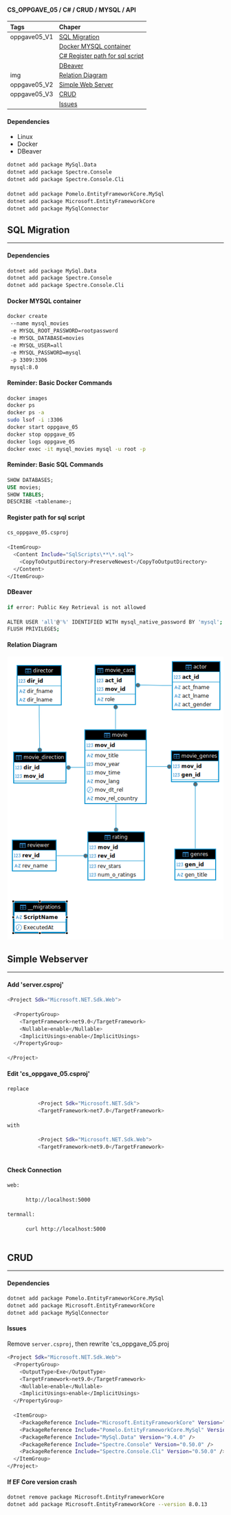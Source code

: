 #### CS_OPPGAVE_05 / C# / CRUD / MYSQL / API

| Tags         | Chaper                                                           |
|:-------------|:-----------------------------------------------------------------|
| oppgave05_V1 | [SQL Migration](#sql-migration)                                  |
|              | [Docker MYSQL container](#docker-mysql-container)                |
|              | [C# Register path for sql script](#register-path-for-sql-script) |
|              | [DBeaver](#dbeaver)                                              |
| img          | [Relation Diagram](#relation-diagram)                            |
| oppgave05_V2 | [Simple Web Server](#simple-webserver)                           |
| oppgave05_V3 | [CRUD](#crud)                                                    |
|              | [Issues](#issues) |

#### Dependencies
- Linux
- Docker
- DBeaver

```sh
dotnet add package MySql.Data
dotnet add package Spectre.Console
dotnet add package Spectre.Console.Cli

dotnet add package Pomelo.EntityFrameworkCore.MySql
dotnet add package Microsoft.EntityFrameworkCore
dotnet add package MySqlConnector
```

## SQL Migration
___
#### Dependencies
```sh
dotnet add package MySql.Data
dotnet add package Spectre.Console
dotnet add package Spectre.Console.Cli
```
#### Docker MYSQL container
```sh
docker create
 --name mysql_movies
 -e MYSQL_ROOT_PASSWORD=rootpassword
 -e MYSQL_DATABASE=movies
 -e MYSQL_USER=all
 -e MYSQL_PASSWORD=mysql
 -p 3309:3306
 mysql:8.0
```
#### Reminder: Basic Docker Commands
```sh
docker images
docker ps
docker ps -a 
sudo lsof -i :3306 
docker start oppgave_05 
docker stop oppgave_05
docker logs oppgave_05
docker exec -it mysql_movies mysql -u root -p
```

#### Reminder: Basic SQL Commands
```sql
SHOW DATABASES;
USE movies;
SHOW TABLES;
DESCRIBE <tablename>;
```

#### Register path for sql script
```sh
cs_oppgave_05.csproj

<ItemGroup>
  <Content Include="SqlScripts\**\*.sql">
    <CopyToOutputDirectory>PreserveNewest</CopyToOutputDirectory>
  </Content>
</ItemGroup>
```

#### DBeaver
```sh
if error: Public Key Retrieval is not allowed

ALTER USER 'all'@'%' IDENTIFIED WITH mysql_native_password BY 'mysql';
FLUSH PRIVILEGES;
```
#### Relation Diagram
![img](https://github.com/VoltG3/cs_oppgave_05/blob/master/01.png)

## Simple Webserver
___
#### Add 'server.csproj'
```sh
<Project Sdk="Microsoft.NET.Sdk.Web">

  <PropertyGroup>
    <TargetFramework>net9.0</TargetFramework>
    <Nullable>enable</Nullable>
    <ImplicitUsings>enable</ImplicitUsings>
  </PropertyGroup>

</Project>
```

#### Edit 'cs_oppgave_05.csproj'
```sh
replace

          <Project Sdk="Microsoft.NET.Sdk">
          <TargetFramework>net7.0</TargetFramework>
          
with

          <Project Sdk="Microsoft.NET.Sdk.Web">
          <TargetFramework>net9.0</TargetFramework> 
          
```

#### Check Connection
```sh
web:

      http://localhost:5000
      
termnall:

      curl http://localhost:5000 
      
```

## CRUD
___

#### Dependencies
```sh
dotnet add package Pomelo.EntityFrameworkCore.MySql
dotnet add package Microsoft.EntityFrameworkCore
dotnet add package MySqlConnector
```

#### Issues

Remove `server.csproj`, then rewrite 'cs_oppgave_05.proj
```sh
<Project Sdk="Microsoft.NET.Sdk.Web">
  <PropertyGroup>
    <OutputType>Exe</OutputType>
    <TargetFramework>net9.0</TargetFramework>
    <Nullable>enable</Nullable>
    <ImplicitUsings>enable</ImplicitUsings>
  </PropertyGroup>

  <ItemGroup>
    <PackageReference Include="Microsoft.EntityFrameworkCore" Version="8.0.5" />
    <PackageReference Include="Pomelo.EntityFrameworkCore.MySql" Version="8.0.3" />
    <PackageReference Include="MySql.Data" Version="9.4.0" />
    <PackageReference Include="Spectre.Console" Version="0.50.0" />
    <PackageReference Include="Spectre.Console.Cli" Version="0.50.0" />
  </ItemGroup>
</Project>
```

#### If EF Core version crash
```sh
dotnet remove package Microsoft.EntityFrameworkCore
dotnet add package Microsoft.EntityFrameworkCore --version 8.0.13
```



